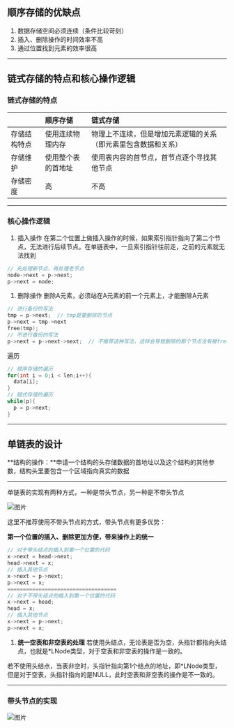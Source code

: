 ## 顺序存储的优缺点

1. 数据存储空间必须连续（条件比较苛刻）
2. 插入、删除操作的时间效率不高
3. 通过位置找到元素的效率很高

---


## 链式存储的特点和核心操作逻辑

### 链式存储的特点

|              | 顺序存储           | 链式存储                                                     |
| :----------- | :----------------- | :----------------------------------------------------------- |
| 存储结构特点 | 使用连续物理内存   | 物理上不连续，但是增加元素逻辑的关系（即元素里包含数据和关系） |
| 存储维护     | 使用整个表的首地址 | 使用表内容的首节点，首节点逐个寻找其他节点                   |
| 存储密度     | 高                 | 不高                                                         |


---


### 核心操作逻辑

1. 插入操作
   在第二个位置上做插入操作的时候，如果索引指针指向了第二个节点，无法进行后续节点。在单链表中，一旦索引指针往前走，之前的元素就无法找到

```c++
// 先处理新节点，再处理老节点
node->next = p->next;
p->next = node;
```

1. 删除操作
   删除A元素，必须站在A元素的前一个元素上，才能删除A元素

```c++
// 进行备份的写法
tmp = p->next;  // tmp是要删除的节点
p->next = tmp->next
free(tmp);
// 不进行备份的写法
p->next = p->next->next;  // 不推荐这种写法，这样会导致删除的那个节点没有被free，占用堆空间
```

遍历

```c++
// 顺序存储的遍历
for(int i = 0;i < len;i++){
  data[i];
}
// 链式存储的遍历
while(p){
  p = p->next;
}
```

---


## 单链表的设计

**结构的操作：**申请一个结构的头存储数据的首地址以及这个结构的其他参数，结构头里要包含一个区域指向真实的数据


---


单链表的实现有两种方式，一种是带头节点，另一种是不带头节点

![图片](https://shinax.oss-cn-hangzhou.aliyuncs.com/202301102253028.png)


这里不推荐使用不带头节点的方式，带头节点有更多优势：

**第一个位置的插入、删除更加方便，带来操作上的统一**

```c++
// 对于带头结点的插入到第一个位置的代码
x->next = head->next;
head->next = x;
// 插入其他节点
x->next = p->next;
p->next = x;
===================================
// 对于不带头结点的插入到第一个位置的代码
x->next = head;
head = x;
// 插入其他节点
x->next = p->next;
p->next = x;
```

1. **统一空表和非空表的处理**
   若使用头结点，无论表是否为空，头指针都指向头结点，也就是*LNode类型，对于空表和非空表的操作是一致的。

若不使用头结点，当表非空时，头指针指向第1个结点的地址，即*LNode类型，但是对于空表，头指针指向的是NULL，此时空表和非空表的操作是不一致的。


---


### 带头节点的实现

![图片](https://shinax.oss-cn-hangzhou.aliyuncs.com/202301111606459.png)